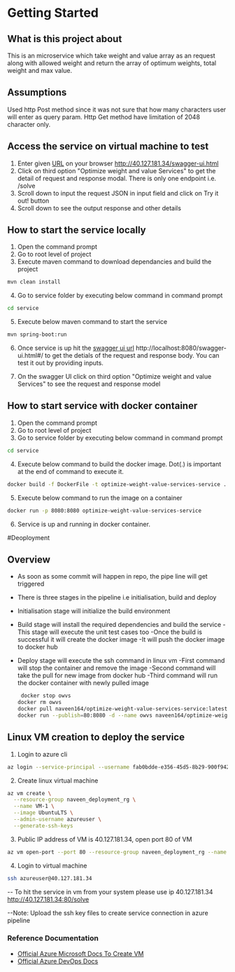 # Getting Started


## What is this project about
This is an microservice which take weight and value array as an request along with allowed weight and return the array of optimum weights, total weight and max value.

## Assumptions
Used http Post method since it was not sure that how many characters user will enter as query param. Http Get method have limitation of 2048 character only.

## Access the service on virtual machine to test
1. Enter given [URL](http://40.127.181.34/swagger-ui.html) on your browser
http://40.127.181.34/swagger-ui.html
2. Click on third option "Optimize weight and value Services" to get the detail of request and response modal. There is only one endpoint i.e. /solve
3. Scroll down to input the request JSON in input field and click on Try it out! button
4. Scroll down to see the output response and other details

## How to start the service locally
1. Open the command prompt
2. Go to root level of project
3. Execute maven command to download dependancies and build the project

```bash
mvn clean install
```
   
4. Go to service folder by executing below command in command prompt

```bash
cd service
```

5. Execute below maven command to start the service

```bash
mvn spring-boot:run
```
6. Once service is up hit the [swagger ui url](http://localhost:8080/swagger-ui.html#/) http://localhost:8080/swagger-ui.html#/
to get the detials of the request and response body. You can test it out by providing inputs.

7. On the swagger UI click on third option "Optimize weight and value Services" to see the request and response model

## How to start service with docker container

1. Open the command prompt
2. Go to root level of project
3. Go to service folder by executing below command in command prompt

```bash
cd service
```

4. Execute below command to build the docker image. Dot(.) is important at the end of command to execute it.

```bash
docker build -f DockerFile -t optimize-weight-value-services-service .
```

5. Execute below command to run the image on a container

```bash
docker run -p 8080:8080 optimize-weight-value-services-service
```

6. Service is up and running in docker container.

#Deoployment

## Overview
- As soon as some commit will happen in repo, the pipe line will get triggered
- There is three stages in the pipeline i.e initialisation, build and deploy
- Initialisation stage will initialize the build environment
- Build stage will install the required dependencies and build the service
	-This stage will execute the unit test cases too
	-Once the build is successful it will create the docker image
	-It will push the docker image to docker hub
- Deploy stage will execute the ssh command in linux vm
	-First command will stop the container and remove the image
	-Second command will take the pull for new image from docker hub
	-Third command will run the docker container with newly pulled image
	
	```bash
	 docker stop owvs
    docker rm owvs
    docker pull naveen164/optimize-weight-value-services-service:latest
    docker run --publish=80:8080 -d --name owvs naveen164/optimize-weight-value-services-service:latest
	```
## Linux VM creation to deploy the service

1. Login to azure cli

```bash
az login --service-principal --username fab0bdde-e356-45d5-8b29-900f94229e41 --password qL?dP2=qT9qbP[-PULmykcNX6ZjTQqg4 --tenant 7634b95b-1c8a-4180-b7e9-c103ee2e082e
```

2. Create linux virtual machine

```bash
az vm create \
  --resource-group naveen_deployment_rg \
  --name VM-1 \
  --image UbuntuLTS \
  --admin-username azureuser \
  --generate-ssh-keys
```

3. Public IP address of VM is 40.127.181.34, open port 80 of VM

```bash
az vm open-port --port 80 --resource-group naveen_deployment_rg --name VM-1
```

4. Login to virtual machine

```bash
ssh azureuser@40.127.181.34
```

-- To hit the service in vm from your system please use ip 40.127.181.34
http://40.127.181.34:80/solve

--Note: Upload the ssh key files to create service connection in azure pipeline
### Reference Documentation
* [Official Azure Microsoft Docs To Create VM](https://docs.microsoft.com/en-us/azure-stack/user/azure-stack-quick-create-vm-linux-cli?view=azs-1910)
* [Official Azure DevOps Docs](https://docs.microsoft.com/en-us/azure/devops/?view=azure-devops)